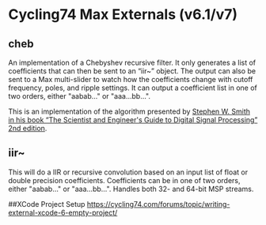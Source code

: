 Cycling74 Max Externals (v6.1/v7)
================

cheb
-------
An implementation of a Chebyshev recursive filter. It only generates a list of coefficients that can then be sent to an “iir~” object. The output can also be sent to a Max multi-slider to watch how the coefficients change with cutoff frequency, poles, and ripple settings. It can output a coefficient list in one of two orders, either "aabab…" or "aaa…bb…".

This is an implementation of the algorithm presented by [Stephen W. Smith in his book “The Scientist and Engineer's Guide to Digital Signal Processing” 2nd edition](http://www.dspguide.com).

iir~
------
This will do a IIR or recursive convolution based on an input list of float or double precision coefficients. Coefficients can be in one of two orders, either "aabab…" or "aaa…bb…". Handles both 32- and 64-bit MSP streams.

##XCode Project Setup
https://cycling74.com/forums/topic/writing-external-xcode-6-empty-project/